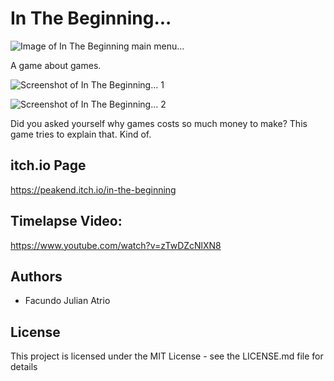 # In The Beginning...

![Image of In The Beginning main menu...](https://img.itch.zone/aW1hZ2UvMjAxMDYzLzkzOTQ4Ny5wbmc=/315x250%23c/0zGmhA.png)

A game about games.

![Screenshot of In The Beginning... 1](https://img.itch.zone/aW1hZ2UvMjAxMDYzLzkzOTU0NC5wbmc=/347x500/cDFlu2.png)

![Screenshot of In The Beginning... 2](https://img.itch.zone/aW1hZ2UvMjAxMDYzLzkzOTU0NS5wbmc=/347x500/KMrz%2FW.png)

Did you asked yourself why games costs so much money to make? This game tries to explain that. Kind of.

## itch.io Page

https://peakend.itch.io/in-the-beginning

## Timelapse Video:

https://www.youtube.com/watch?v=zTwDZcNlXN8

## Authors

- Facundo Julian Atrio

## License

This project is licensed under the MIT License - see the LICENSE.md file for details
